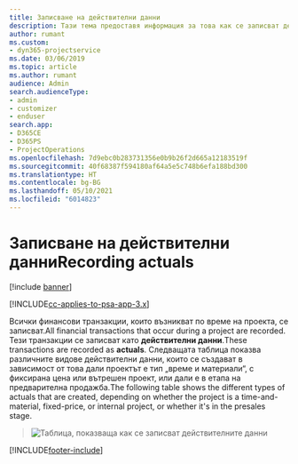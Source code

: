 ```yaml
---
title: Записване на действителни данни
description: Тази тема предоставя информация за това как се записват действителните данни.
author: rumant
ms.custom:
- dyn365-projectservice
ms.date: 03/06/2019
ms.topic: article
ms.author: rumant
audience: Admin
search.audienceType:
- admin
- customizer
- enduser
search.app:
- D365CE
- D365PS
- ProjectOperations
ms.openlocfilehash: 7d9ebc0b283731356e0b9b26f2d665a12183519f
ms.sourcegitcommit: 40f68387f594180af64a5e5c748b6efa188bd300
ms.translationtype: HT
ms.contentlocale: bg-BG
ms.lasthandoff: 05/10/2021
ms.locfileid: "6014823"
---
```

# <a name="recording-actuals"></a><span data-ttu-id="51680-103">Записване на действителни данни</span><span class="sxs-lookup"><span data-stu-id="51680-103">Recording actuals</span></span> 

[!include [banner](../includes/psa-now-project-operations.md)]

[!INCLUDE[cc-applies-to-psa-app-3.x](../includes/cc-applies-to-psa-app-3x.md)]

<span data-ttu-id="51680-104">Всички финансови транзакции, които възникват по време на проекта, се записват.</span><span class="sxs-lookup"><span data-stu-id="51680-104">All financial transactions that occur during a project are recorded.</span></span> <span data-ttu-id="51680-105">Тези транзакции се записват като **действителни данни**.</span><span class="sxs-lookup"><span data-stu-id="51680-105">These transactions are recorded as **actuals**.</span></span> <span data-ttu-id="51680-106">Следващата таблица показва различните видове действителни данни, които се създават в зависимост от това дали проектът е тип „време и материали“, с фиксирана цена или вътрешен проект, или дали е в етапа на предварителна продажба.</span><span class="sxs-lookup"><span data-stu-id="51680-106">The following table shows the different types of actuals that are created, depending on whether the project is a time-and-material, fixed-price, or internal project, or whether it's in the presales stage.</span></span>

> ![Таблица, показваща как се записват действителните данни](media/advanced-table2.png)


[!INCLUDE[footer-include](../includes/footer-banner.md)]
